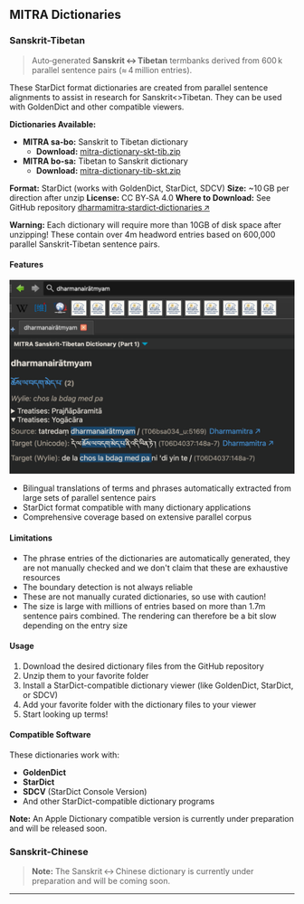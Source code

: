 ## MITRA Dictionaries

### Sanskrit-Tibetan

> Auto‑generated **Sanskrit ↔ Tibetan** termbanks derived from 600 k parallel sentence pairs (≈ 4 million entries).

These StarDict format dictionaries are created from parallel sentence alignments to assist in research for Sanskrit<>Tibetan. They can be used with GoldenDict and other compatible viewers.

**Dictionaries Available:**
- **MITRA sa-bo:** Sanskrit to Tibetan dictionary
  - **Download:** [mitra-dictionary-skt-tib.zip](https://dharmamitra.org/pub/dictionaries/mitra-dictionary-skt-tib.zip)
- **MITRA bo-sa:** Tibetan to Sanskrit dictionary
  - **Download:** [mitra-dictionary-tib-skt.zip](https://dharmamitra.org/pub/dictionaries/mitra-dictionary-tib-skt.zip)

**Format:** StarDict (works with GoldenDict, StarDict, SDCV)
**Size:** ~10 GB per direction after unzip
**License:** CC BY‑SA 4.0
**Where to Download:** See GitHub repository [dharmamitra‑stardict‑dictionaries ↗](https://github.com/dharmamitra/dharmamitra-stardict-dictionaries)

**Warning:** Each dictionary will require more than 10GB of disk space after unzipping! These contain over 4m headword entries based on 600,000 parallel Sanskrit-Tibetan sentence pairs.

#### Features

![Dharmamitra Sanskrit-Tibetan translation example](assets/screenshot-mitra-skt-tib.png)

- Bilingual translations of terms and phrases automatically extracted from large sets of parallel sentence pairs
- StarDict format compatible with many dictionary applications
- Comprehensive coverage based on extensive parallel corpus

#### Limitations

- The phrase entries of the dictionaries are automatically generated, they are not manually checked and we don't claim that these are exhaustive resources
- The boundary detection is not always reliable
- These are not manually curated dictionaries, so use with caution!
- The size is large with millions of entries based on more than 1.7m sentence pairs combined. The rendering can therefore be a bit slow depending on the entry size

#### Usage

1. Download the desired dictionary files from the GitHub repository
2. Unzip them to your favorite folder
3. Install a StarDict-compatible dictionary viewer (like GoldenDict, StarDict, or SDCV)
4. Add your favorite folder with the dictionary files to your viewer
5. Start looking up terms!

#### Compatible Software

These dictionaries work with:
- **GoldenDict**
- **StarDict**
- **SDCV** (StarDict Console Version)
- And other StarDict-compatible dictionary programs


**Note:** An Apple Dictionary compatible version is currently under preparation and will be released soon.

### Sanskrit-Chinese

> **Note:** The Sanskrit ↔ Chinese dictionary is currently under preparation and will be coming soon.

--- 